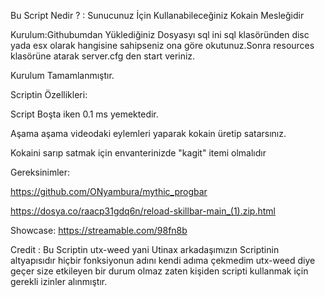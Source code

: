 Bu Script Nedir ? : Sunucunuz İçin Kullanabileceğiniz Kokain Mesleğidir

Kurulum:Githubumdan Yüklediğiniz Dosyasyı sql ini sql klasöründen disc yada esx olarak hangisine sahipseniz ona göre okutunuz.Sonra resources klasörüne atarak server.cfg den start veriniz.

Kurulum Tamamlanmıştır.

Scriptin Özellikleri:

Script Boşta iken 0.1 ms yemektedir.

Aşama aşama videodaki eylemleri yaparak kokain üretip satarsınız.

Kokaini sarıp satmak için envanterinizde "kagit" itemi olmalıdır

Gereksinimler:

https://github.com/ONyambura/mythic_progbar

https://dosya.co/raacp31gdq6n/reload-skillbar-main_(1).zip.html

Showcase: https://streamable.com/98fn8b

Credit : Bu Scriptin utx-weed yani Utinax arkadaşımızın Scriptinin altyapısıdır hiçbir fonksiyonun adını kendi adıma çekmedim utx-weed diye geçer size etkileyen bir durum olmaz zaten kişiden scripti kullanmak için gerekli izinler alınmıştır.
